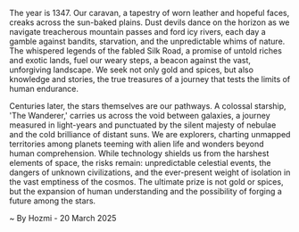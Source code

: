 
The year is 1347.  Our caravan, a tapestry of worn leather and hopeful faces, creaks across the sun-baked plains.  Dust devils dance on the horizon as we navigate treacherous mountain passes and ford icy rivers, each day a gamble against bandits, starvation, and the unpredictable whims of nature.  The whispered legends of the fabled Silk Road, a promise of untold riches and exotic lands, fuel our weary steps, a beacon against the vast, unforgiving landscape. We seek not only gold and spices, but also knowledge and stories, the true treasures of a journey that tests the limits of human endurance.

Centuries later, the stars themselves are our pathways.  A colossal starship, 'The Wanderer,' carries us across the void between galaxies, a journey measured in light-years and punctuated by the silent majesty of nebulae and the cold brilliance of distant suns.  We are explorers, charting unmapped territories among planets teeming with alien life and wonders beyond human comprehension.  While technology shields us from the harshest elements of space, the risks remain: unpredictable celestial events, the dangers of unknown civilizations, and the ever-present weight of isolation in the vast emptiness of the cosmos. The ultimate prize is not gold or spices, but the expansion of human understanding and the possibility of forging a future among the stars.

~ By Hozmi - 20 March 2025
